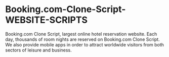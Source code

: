 # Booking.com-Clone-Script-WEBSITE-SCRIPTS
Booking.com Clone Script, largest online hotel reservation website. Each day, thousands of room nights are reserved on Booking.com Clone Script. We also provide mobile apps in order to attract worldwide visitors from both sectors of leisure and business.
